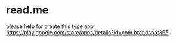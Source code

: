 # read.me
please help for create this type app https://play.google.com/store/apps/details?id=com.brandspot365. 

